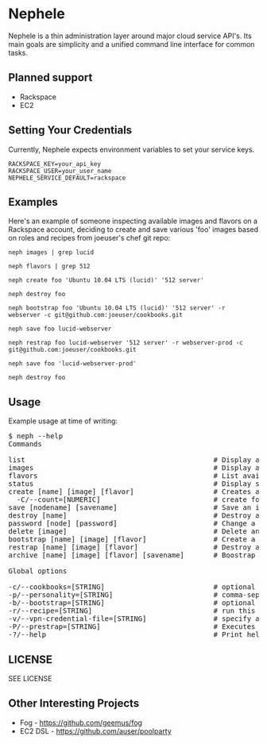 Nephele
========
Nephele is a thin administration layer around major cloud service API's.  Its main goals are simplicity and a unified command line interface for common tasks.

Planned support
----------------
* Rackspace
* EC2

Setting Your Credentials
------------------------
Currently, Nephele expects environment variables to set your service keys.

    RACKSPACE_KEY=your_api_key
    RACKSPACE_USER=your_user_name
    NEPHELE_SERVICE_DEFAULT=rackspace

Examples
--------
Here's an example of someone inspecting available images and flavors on a Rackspace account, deciding to create and save various 'foo' images based on roles and recipes from joeuser's chef git repo:

    neph images | grep lucid

    neph flavors | grep 512

    neph create foo 'Ubuntu 10.04 LTS (lucid)' '512 server'

    neph destroy foo

    neph bootstrap foo 'Ubuntu 10.04 LTS (lucid)' '512 server' -r webserver -c git@github.com:joeuser/cookbooks.git

    neph save foo lucid-webserver

    neph restrap foo lucid-webserver '512 server' -r webserver-prod -c git@github.com:joeuser/cookbooks.git

    neph save foo 'lucid-webserver-prod'

    neph destroy foo

Usage
-----
Example usage at time of writing:

<pre>
$ neph --help
Commands

list                                             # Display a list of servers
images                                           # Display available images
flavors                                          # List available flavors
status                                           # Display server status
create [name] [image] [flavor]                   # Creates a node with name, image name, flavor
  -C/--count=[NUMERIC]                           # create foo, foo2, foo3, ...
save [nodename] [savename]                       # Save an image of the node
destroy [name]                                   # Destroy a given node
password [node] [password]                       # Change a password on given node
delete [image]                                   # Delete an image
bootstrap [name] [image] [flavor]                # Create a VM and run a chef bootstrapper, optional recipe, bootstrap, cookbooks args
restrap [name] [image] [flavor]                  # Destroy and bootstrap
archive [name] [image] [flavor] [savename]       # Boostrap a VM and save an image of it

Global options

-c/--cookbooks=[STRING]                          # optional cookbooks URI
-p/--personality=[STRING]                        # comma-separated tuple of contents,targetfile to be placed at startup
-b/--bootstrap=[STRING]                          # optional bootstrapper URI, defaults to https://github.com/jodell/cookbooks/raw/master/bin/bootstrap.sh
-r/--recipe=[STRING]                             # run this recipe after bootstrapping
-v/--vpn-credential-file=[STRING]                # specify a vpnpass file to seed the target vm
-P/--prestrap=[STRING]                           # Executes a command or the contents of a file on a VM prior to bootstrapping
-?/--help                                        # Print help message
</pre>

LICENSE
-------
SEE LICENSE

Other Interesting Projects
--------------------------
* Fog - https://github.com/geemus/fog
* EC2 DSL - https://github.com/auser/poolparty
